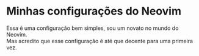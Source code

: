 # Minhas configurações do Neovim

Essa é uma configuração bem simples, sou um novato no mundo do Neovim.  
Mas acredito que esse configuração é até que decente para uma primeira vez.
